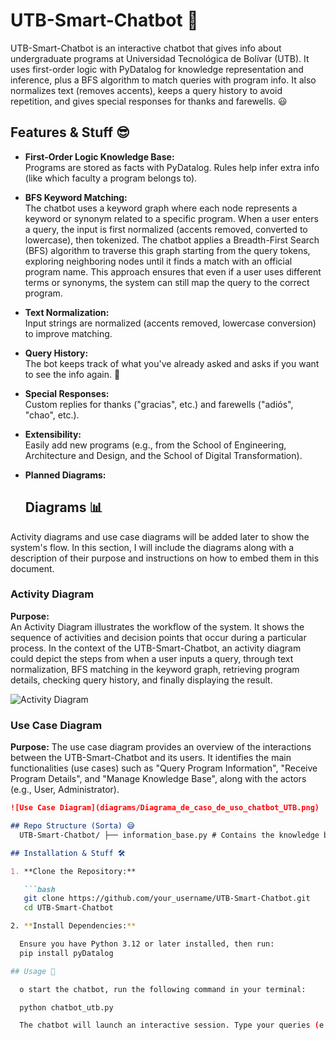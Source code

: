 # UTB-Smart-Chatbot 🚀

UTB-Smart-Chatbot is an interactive chatbot that gives info about undergraduate programs at Universidad Tecnológica de Bolívar (UTB). It uses first-order logic with PyDatalog for knowledge representation and inference, plus a BFS algorithm to match queries with program info. It also normalizes text (removes accents), keeps a query history to avoid repetition, and gives special responses for thanks and farewells. 😃

## Features & Stuff 😎

- **First-Order Logic Knowledge Base:**  
  Programs are stored as facts with PyDatalog. Rules help infer extra info (like which faculty a program belongs to).

- **BFS Keyword Matching:**  
  The chatbot uses a keyword graph where each node represents a keyword or synonym related to a specific program. When a user enters a query, the input is first normalized (accents removed, converted to lowercase), then tokenized. The chatbot applies a Breadth-First Search (BFS) algorithm to traverse this graph starting from the query tokens, exploring neighboring nodes until it finds a match with an official program name. This approach ensures that even if a user uses different terms or synonyms, the system can still map the query to the correct program.

- **Text Normalization:**  
  Input strings are normalized (accents removed, lowercase conversion) to improve matching.

- **Query History:**  
  The bot keeps track of what you've already asked and asks if you want to see the info again. 🔄

- **Special Responses:**  
  Custom replies for thanks ("gracias", etc.) and farewells ("adiós", "chao", etc.).

- **Extensibility:**  
  Easily add new programs (e.g., from the School of Engineering, Architecture and Design, and the School of Digital Transformation).

- **Planned Diagrams:**  
  ## Diagrams 📊

Activity diagrams and use case diagrams will be added later to show the system's flow. In this section, I will include the diagrams along with a description of their purpose and instructions on how to embed them in this document.

### Activity Diagram

**Purpose:**  
An Activity Diagram illustrates the workflow of the system. It shows the sequence of activities and decision points that occur during a particular process. In the context of the UTB-Smart-Chatbot, an activity diagram could depict the steps from when a user inputs a query, through text normalization, BFS matching in the keyword graph, retrieving program details, checking query history, and finally displaying the result.

![Activity Diagram](diagrams/Diagrama_de_actividades_chatbot_UTB.png)

### Use Case Diagram

**Purpose:**
The use case diagram provides an overview of the interactions between the UTB-Smart-Chatbot and its users. It identifies the main functionalities (use cases) such as "Query Program Information", "Receive Program Details", and "Manage Knowledge Base", along with the actors (e.g., User, Administrator).

```markdown
![Use Case Diagram](diagrams/Diagrama_de_caso_de_uso_chatbot_UTB.png)

## Repo Structure (Sorta) 😅
  UTB-Smart-Chatbot/ ├── information_base.py # Contains the knowledge base, facts, rules, and the keyword graph. ├── chatbot_utb.py # Main chatbot script implementing the interactive session and query history. └── README.md # This file.

## Installation & Stuff 🛠️

1. **Clone the Repository:**

   ```bash
   git clone https://github.com/your_username/UTB-Smart-Chatbot.git
   cd UTB-Smart-Chatbot

2. **Install Dependencies:**

  Ensure you have Python 3.12 or later installed, then run:
  pip install pyDatalog

## Usage 🤖

  o start the chatbot, run the following command in your terminal:

  python chatbot_utb.py

  The chatbot will launch an interactive session. Type your queries (e.g., "sistemas", "civil", "biomedica") to receive program information. The system will also handle thanks and farewells and    will check if you have already queried a program.